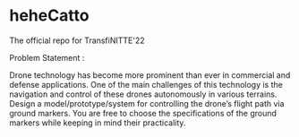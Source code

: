 # heheCatto

The official repo for TransfiNITTE'22

Problem Statement :

Drone technology has become more prominent than ever in commercial and defense
applications. One of the main challenges of this technology is the navigation and control of
these drones autonomously in various terrains. Design a model/prototype/system for controlling
the drone’s flight path via ground markers. You are free to choose the specifications of the
ground markers while keeping in mind their practicality.

